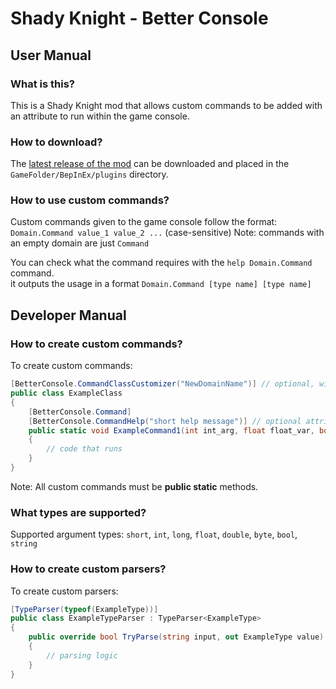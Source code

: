 # Shady Knight - Better Console
## User Manual
### What is this? 
This is a Shady Knight mod that allows custom commands to be added with an attribute to run within the game console.
### How to download?  
The [latest release of the mod](https://github.com/TipeSor/ShadyKnight-BetterConsole/releases/latest) can be downloaded and placed in the `GameFolder/BepInEx/plugins` directory. 
### How to use custom commands? 
Custom commands given to the game console follow the format: `Domain.Command value_1 value_2 ...` (case-sensitive) 
Note: commands with an empty domain are just `Command`  

You can check what the command requires with the `help Domain.Command` command.  
it outputs the usage in a format `Domain.Command [type name] [type name]`

## Developer Manual
### How to create custom commands?
To create custom commands: 
```cs
[BetterConsole.CommandClassCustomizer("NewDomainName")] // optional, will used class name if not added
public class ExampleClass
{
    [BetterConsole.Command]
    [BetterConsole.CommandHelp("short help message")] // optional attribute
    public static void ExampleCommand1(int int_arg, float float_var, bool bool_var)
    {
        // code that runs
    }
}
```
Note: All custom commands must be **public static** methods.

### What types are supported?
Supported argument types: `short`, `int`, `long`, `float`, `double`, `byte`, `bool`, `string`

### How to create custom parsers?
To create custom parsers:
```cs
[TypeParser(typeof(ExampleType))]
public class ExampleTypeParser : TypeParser<ExampleType>
{
    public override bool TryParse(string input, out ExampleType value)
    {
        // parsing logic
    }
}
```
